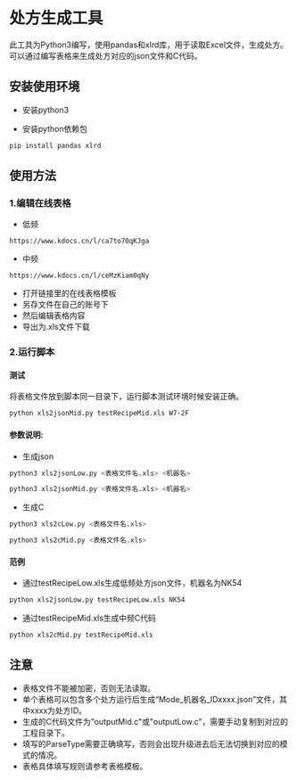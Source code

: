 # 处方生成工具
此工具为Python3编写，使用pandas和xlrd库，用于读取Excel文件，生成处方。
可以通过编写表格来生成处方对应的json文件和C代码。
## 安装使用环境
* 安装python3

* 安装python依赖包
```bash
pip install pandas xlrd
```

## 使用方法
### 1.编辑在线表格
* 低频
```
https://www.kdocs.cn/l/ca7to70qKJga
```
* 中频
```
https://www.kdocs.cn/l/ceMzKiam0qNy
```
* 打开链接里的在线表格模板
* 另存文件在自己的账号下
* 然后编辑表格内容
* 导出为.xls文件下载

### 2.运行脚本
#### 测试
将表格文件放到脚本同一目录下，运行脚本测试环境时候安装正确。
```bash
python xls2jsonMid.py testRecipeMid.xls W7-2F
```

#### 参数说明:

* 生成json
```bash
python3 xls2jsonLow.py <表格文件名.xls> <机器名>
```
```bash
python3 xls2jsonMid.py <表格文件名.xls> <机器名>
```
* 生成C
```bash
python3 xls2cLow.py <表格文件名.xls>
```
```bash
python3 xls2cMid.py <表格文件名.xls>
```
#### 范例
* 通过testRecipeLow.xls生成低频处方json文件，机器名为NK54
```bash
python xls2jsonLow.py testRecipeLow.xls NK54
```
* 通过testRecipeMid.xls生成中频C代码
```bash
python xls2cMid.py testRecipeMid.xls
```
## 注意
* 表格文件不能被加密，否则无法读取。
* 单个表格可以包含多个处方运行后生成“Mode_机器名_IDxxxx.json”文件，其中xxxx为处方ID。
* 生成的C代码文件为”outputMid.c"或"outputLow.c"，需要手动复制到对应的工程目录下。
* 填写的ParseType需要正确填写，否则会出现升级进去后无法切换到对应的模式的情况。
* 表格具体填写规则请参考表格模板。
